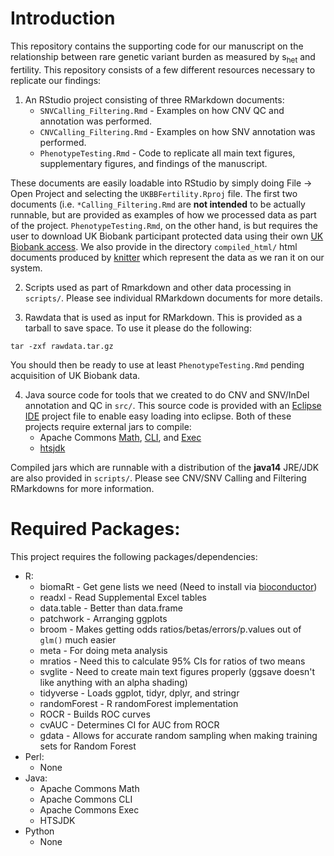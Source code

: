 # Introduction

This repository contains the supporting code for our manuscript on the relationship between rare genetic variant burden as measured by s<sub>het</sub> and fertility. This repository consists of a few different resources necessary to replicate our findings:

1. An RStudio project consisting of three RMarkdown documents:
    + `SNVCalling_Filtering.Rmd` - Examples on how CNV QC and annotation was performed.
    + `CNVCalling_Filtering.Rmd` - Examples on how SNV annotation was performed.
    + `PhenotypeTesting.Rmd` - Code to replicate all main text figures, supplementary figures, and findings of the manuscript.
    
These documents are easily loadable into RStudio by simply doing File -> Open Project and selecting the `UKBBFertility.Rproj` file. The first two documents (i.e. `*Calling_Filtering.Rmd` are **not intended** to be actually runnable, but are provided as examples of how we processed data as part of the project. `PhenotypeTesting.Rmd`, on the other hand, is but requires the user to download UK Biobank participant protected data using their own [UK Biobank access](https://www.ukbiobank.ac.uk/register-apply/). We also provide in the directory `compiled_html/` html documents produced by [knitter](https://www.rforge.net/doc/packages/knitr/knit.html) which represent the data as we ran it on our system.

2. Scripts used as part of Rmarkdown and other data processing in `scripts/`. Please see individual RMarkdown documents for more details.

3. Rawdata that is used as input for RMarkdown. This is provided as a tarball to save space. To use it please do the following:

```
tar -zxf rawdata.tar.gz
```

You should then be ready to use at least `PhenotypeTesting.Rmd` pending acquisition of UK Biobank data.

4. Java source code for tools that we created to do CNV and SNV/InDel annotation and QC in `src/`. This source code is provided with an [Eclipse IDE](https://www.eclipse.org/) project file to enable easy loading into eclipse. Both of these projects require external jars to compile:
    + Apache Commons [Math](http://commons.apache.org/proper/commons-math/), [CLI](http://commons.apache.org/proper/commons-cli/), and [Exec](http://commons.apache.org/proper/commons-exec/)
    + [htsjdk](https://github.com/samtools/htsjdk)

Compiled jars which are runnable with a distribution of the **java14** JRE/JDK are also provided in `scripts/`. Please see CNV/SNV Calling and Filtering RMarkdowns for more information.

# Required Packages:

This project requires the following packages/dependencies:

* R:
    + biomaRt - Get gene lists we need (Need to install via [bioconductor](https://www.bioconductor.org/))
    + readxl - Read Supplemental Excel tables
    + data.table - Better than data.frame
    + patchwork - Arranging ggplots
    + broom - Makes getting odds ratios/betas/errors/p.values out of `glm()` much easier
    + meta - For doing meta analysis
    + mratios - Need this to calculate 95% CIs for ratios of two means
    + svglite - Need to create main text figures properly (ggsave doesn't like anything with an alpha shading)
    + tidyverse - Loads ggplot, tidyr, dplyr, and stringr
    + randomForest - R randomForest implementation
    + ROCR - Builds ROC curves
    + cvAUC - Determines CI for AUC from ROCR
    + gdata - Allows for accurate random sampling when making training sets for Random Forest
* Perl:
    + None
* Java:
    + Apache Commons Math
    + Apache Commons CLI
    + Apache Commons Exec
    + HTSJDK
* Python
    + None

